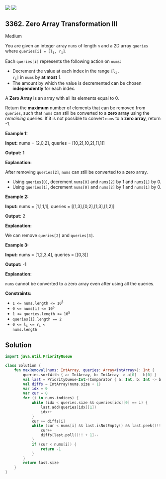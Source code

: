 [![](https://img.shields.io/github/stars/javadev/LeetCode-in-Kotlin?label=Stars&style=flat-square)](https://github.com/javadev/LeetCode-in-Kotlin)
[![](https://img.shields.io/github/forks/javadev/LeetCode-in-Kotlin?label=Fork%20me%20on%20GitHub%20&style=flat-square)](https://github.com/javadev/LeetCode-in-Kotlin/fork)

## 3362\. Zero Array Transformation III

Medium

You are given an integer array `nums` of length `n` and a 2D array `queries` where <code>queries[i] = [l<sub>i</sub>, r<sub>i</sub>]</code>.

Each `queries[i]` represents the following action on `nums`:

*   Decrement the value at each index in the range <code>[l<sub>i</sub>, r<sub>i</sub>]</code> in `nums` by **at most** 1.
*   The amount by which the value is decremented can be chosen **independently** for each index.

A **Zero Array** is an array with all its elements equal to 0.

Return the **maximum** number of elements that can be removed from `queries`, such that `nums` can still be converted to a **zero array** using the _remaining_ queries. If it is not possible to convert `nums` to a **zero array**, return -1.

**Example 1:**

**Input:** nums = [2,0,2], queries = \[\[0,2],[0,2],[1,1]]

**Output:** 1

**Explanation:**

After removing `queries[2]`, `nums` can still be converted to a zero array.

*   Using `queries[0]`, decrement `nums[0]` and `nums[2]` by 1 and `nums[1]` by 0.
*   Using `queries[1]`, decrement `nums[0]` and `nums[2]` by 1 and `nums[1]` by 0.

**Example 2:**

**Input:** nums = [1,1,1,1], queries = \[\[1,3],[0,2],[1,3],[1,2]]

**Output:** 2

**Explanation:**

We can remove `queries[2]` and `queries[3]`.

**Example 3:**

**Input:** nums = [1,2,3,4], queries = \[\[0,3]]

**Output:** \-1

**Explanation:**

`nums` cannot be converted to a zero array even after using all the queries.

**Constraints:**

*   <code>1 <= nums.length <= 10<sup>5</sup></code>
*   <code>0 <= nums[i] <= 10<sup>5</sup></code>
*   <code>1 <= queries.length <= 10<sup>5</sup></code>
*   `queries[i].length == 2`
*   <code>0 <= l<sub>i</sub> <= r<sub>i</sub> < nums.length</code>

## Solution

```kotlin
import java.util.PriorityQueue

class Solution {
    fun maxRemoval(nums: IntArray, queries: Array<IntArray>): Int {
        queries.sortWith { a: IntArray, b: IntArray -> a[0] - b[0] }
        val last = PriorityQueue<Int>(Comparator { a: Int, b: Int -> b - a })
        val diffs = IntArray(nums.size + 1)
        var idx = 0
        var cur = 0
        for (i in nums.indices) {
            while (idx < queries.size && queries[idx][0] == i) {
                last.add(queries[idx][1])
                idx++
            }
            cur += diffs[i]
            while (cur < nums[i] && last.isNotEmpty() && last.peek()!! >= i) {
                cur++
                diffs[last.poll()!! + 1]--
            }
            if (cur < nums[i]) {
                return -1
            }
        }
        return last.size
    }
}
```